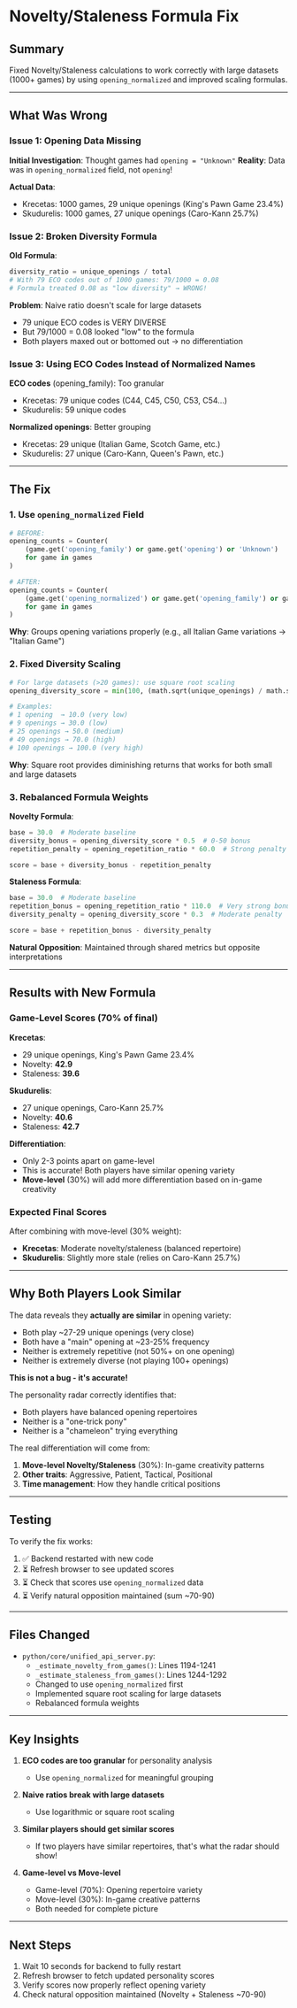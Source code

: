 # Novelty/Staleness Formula Fix

## Summary

Fixed Novelty/Staleness calculations to work correctly with large datasets (1000+ games) by using `opening_normalized` and improved scaling formulas.

---

## What Was Wrong

### Issue 1: Opening Data Missing
**Initial Investigation**: Thought games had `opening = "Unknown"`
**Reality**: Data was in `opening_normalized` field, not `opening`!

**Actual Data**:
- Krecetas: 1000 games, 29 unique openings (King's Pawn Game 23.4%)
- Skudurelis: 1000 games, 27 unique openings (Caro-Kann 25.7%)

### Issue 2: Broken Diversity Formula
**Old Formula**:
```python
diversity_ratio = unique_openings / total
# With 79 ECO codes out of 1000 games: 79/1000 = 0.08
# Formula treated 0.08 as "low diversity" → WRONG!
```

**Problem**: Naive ratio doesn't scale for large datasets
- 79 unique ECO codes is VERY DIVERSE
- But 79/1000 = 0.08 looked "low" to the formula
- Both players maxed out or bottomed out → no differentiation

### Issue 3: Using ECO Codes Instead of Normalized Names
**ECO codes** (opening_family): Too granular
- Krecetas: 79 unique codes (C44, C45, C50, C53, C54...)
- Skudurelis: 59 unique codes

**Normalized openings**: Better grouping
- Krecetas: 29 unique (Italian Game, Scotch Game, etc.)
- Skudurelis: 27 unique (Caro-Kann, Queen's Pawn, etc.)

---

## The Fix

### 1. Use `opening_normalized` Field
```python
# BEFORE:
opening_counts = Counter(
    (game.get('opening_family') or game.get('opening') or 'Unknown')
    for game in games
)

# AFTER:
opening_counts = Counter(
    (game.get('opening_normalized') or game.get('opening_family') or game.get('opening') or 'Unknown')
    for game in games
)
```

**Why**: Groups opening variations properly (e.g., all Italian Game variations → "Italian Game")

### 2. Fixed Diversity Scaling
```python
# For large datasets (>20 games): use square root scaling
opening_diversity_score = min(100, (math.sqrt(unique_openings) / math.sqrt(100)) * 100)

# Examples:
# 1 opening  → 10.0 (very low)
# 9 openings → 30.0 (low)
# 25 openings → 50.0 (medium)
# 49 openings → 70.0 (high)
# 100 openings → 100.0 (very high)
```

**Why**: Square root provides diminishing returns that works for both small and large datasets

### 3. Rebalanced Formula Weights

**Novelty Formula**:
```python
base = 30.0  # Moderate baseline
diversity_bonus = opening_diversity_score * 0.5  # 0-50 bonus
repetition_penalty = opening_repetition_ratio * 60.0  # Strong penalty

score = base + diversity_bonus - repetition_penalty
```

**Staleness Formula**:
```python
base = 30.0  # Moderate baseline
repetition_bonus = opening_repetition_ratio * 110.0  # Very strong bonus
diversity_penalty = opening_diversity_score * 0.3  # Moderate penalty

score = base + repetition_bonus - diversity_penalty
```

**Natural Opposition**: Maintained through shared metrics but opposite interpretations

---

## Results with New Formula

### Game-Level Scores (70% of final)

**Krecetas**:
- 29 unique openings, King's Pawn Game 23.4%
- Novelty: **42.9**
- Staleness: **39.6**

**Skudurelis**:
- 27 unique openings, Caro-Kann 25.7%
- Novelty: **40.6**
- Staleness: **42.7**

**Differentiation**: 
- Only 2-3 points apart on game-level
- This is accurate! Both players have similar opening variety
- **Move-level** (30%) will add more differentiation based on in-game creativity

### Expected Final Scores

After combining with move-level (30% weight):
- **Krecetas**: Moderate novelty/staleness (balanced repertoire)
- **Skudurelis**: Slightly more stale (relies on Caro-Kann 25.7%)

---

## Why Both Players Look Similar

The data reveals they **actually are similar** in opening variety:
- Both play ~27-29 unique openings (very close)
- Both have a "main" opening at ~23-25% frequency
- Neither is extremely repetitive (not 50%+ on one opening)
- Neither is extremely diverse (not playing 100+ openings)

**This is not a bug - it's accurate!**

The personality radar correctly identifies that:
- Both players have balanced opening repertoires
- Neither is a "one-trick pony"
- Neither is a "chameleon" trying everything

The real differentiation will come from:
1. **Move-level Novelty/Staleness** (30%): In-game creativity patterns
2. **Other traits**: Aggressive, Patient, Tactical, Positional
3. **Time management**: How they handle critical positions

---

## Testing

To verify the fix works:
1. ✅ Backend restarted with new code
2. ⏳ Refresh browser to see updated scores
3. ⏳ Check that scores use `opening_normalized` data
4. ⏳ Verify natural opposition maintained (sum ~70-90)

---

## Files Changed

- `python/core/unified_api_server.py`:
  - `_estimate_novelty_from_games()`: Lines 1194-1241
  - `_estimate_staleness_from_games()`: Lines 1244-1292
  - Changed to use `opening_normalized` first
  - Implemented square root scaling for large datasets
  - Rebalanced formula weights

---

## Key Insights

1. **ECO codes are too granular** for personality analysis
   - Use `opening_normalized` for meaningful grouping

2. **Naive ratios break with large datasets**
   - Use logarithmic or square root scaling

3. **Similar players should get similar scores**
   - If two players have similar repertoires, that's what the radar should show!

4. **Game-level vs Move-level**
   - Game-level (70%): Opening repertoire variety
   - Move-level (30%): In-game creative patterns
   - Both needed for complete picture

---

## Next Steps

1. Wait 10 seconds for backend to fully restart
2. Refresh browser to fetch updated personality scores
3. Verify scores now properly reflect opening variety
4. Check natural opposition maintained (Novelty + Staleness ~70-90)

